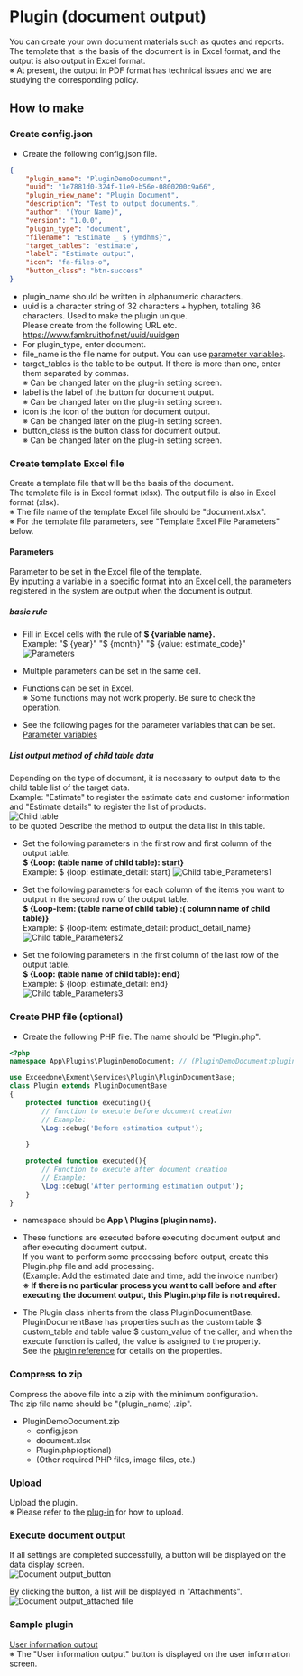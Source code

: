 # Plugin (document output)
You can create your own document materials such as quotes and reports.  
The template that is the basis of the document is in Excel format, and the output is also output in Excel format.  
※ At present, the output in PDF format has technical issues and we are studying the corresponding policy.

## How to make

### Create config.json
- Create the following config.json file.  

~~~ json
{
    "plugin_name": "PluginDemoDocument",
    "uuid": "1e7881d0-324f-11e9-b56e-0800200c9a66",
    "plugin_view_name": "Plugin Document",
    "description": "Test to output documents.",
    "author": "(Your Name)",
    "version": "1.0.0",
    "plugin_type": "document",
    "filename": "Estimate _ $ {ymdhms}",
    "target_tables": "estimate",
    "label": "Estimate output",
    "icon": "fa-files-o",
    "button_class": "btn-success"
}
~~~

- plugin_name should be written in alphanumeric characters.
- uuid is a character string of 32 characters + hyphen, totaling 36 characters. Used to make the plugin unique.  
Please create from the following URL etc.  
https://www.famkruithof.net/uuid/uuidgen
- For plugin_type, enter document.
- file_name is the file name for output. You can use [parameter variables](/params).
- target_tables is the table to be output. If there is more than one, enter them separated by commas.  
※ Can be changed later on the plug-in setting screen.
- label is the label of the button for document output.  
※ Can be changed later on the plug-in setting screen.
- icon is the icon of the button for document output.  
※ Can be changed later on the plug-in setting screen.
- button_class is the button class for document output.  
※ Can be changed later on the plug-in setting screen.


### Create template Excel file
Create a template file that will be the basis of the document.  
The template file is in Excel format (xlsx). The output file is also in Excel format (xlsx).  
※ The file name of the template Excel file should be "document.xlsx".  
※ For the template file parameters, see "Template Excel File Parameters" below.  

#### Parameters
Parameter to be set in the Excel file of the template.  
By inputting a variable in a specific format into an Excel cell, the parameters registered in the system are output when the document is output.  

##### basic rule
- Fill in Excel cells with the rule of **$ {variable name}.**  
Example: "$ {year}" "$ {month}" "$ {value: estimate_code}"  
![Parameters](img/plugin/plugin_document_params.png)  

- Multiple parameters can be set in the same cell.

- Functions can be set in Excel.  
※ Some functions may not work properly. Be sure to check the operation.

- See the following pages for the parameter variables that can be set.  
[Parameter variables](/params)


##### List output method of child table data
Depending on the type of document, it is necessary to output data to the child table list of the target data.  
Example: "Estimate" to register the estimate date and customer information and "Estimate details" to register the list of products.  
![Child table](img/plugin/plugin_document_children.png)  
to be quoted Describe the method to output the data list in this table.  

- Set the following parameters in the first row and first column of the output table.  
 **$ {Loop: (table name of child table): start}**  
Example: $ {loop: estimate_detail: start}
![Child table_Parameters1](img/plugin/plugin_document_loop1.png)  

- Set the following parameters for each column of the items you want to output in the second row of the output table.  
 **$ {Loop-item: (table name of child table) :( column name of child table)}**  
Example: $ {loop-item: estimate_detail: product_detail_name}  
![Child table_Parameters2](img/plugin/plugin_document_loop2.png)  

- Set the following parameters in the first column of the last row of the output table.  
 **$ {Loop: (table name of child table): end}**  
Example: $ {loop: estimate_detail: end}  
![Child table_Parameters3](img/plugin/plugin_document_loop3.png)  


### Create PHP file (optional)
- Create the following PHP file. The name should be "Plugin.php".  

~~~ php
<?php
namespace App\Plugins\PluginDemoDocument; // (PluginDemoDocument:plugin name)

use Exceedone\Exment\Services\Plugin\PluginDocumentBase;
class Plugin extends PluginDocumentBase
{
    protected function executing(){
        // function to execute before document creation
        // Example:
        \Log::debug('Before estimation output');
        
    }

    protected function executed(){
        // Function to execute after document creation
        // Example:
        \Log::debug('After performing estimation output');
    }
}

~~~

- namespace should be **App \ Plugins (plugin name).**

- These functions are executed before executing document output and after executing document output.  
If you want to perform some processing before output, create this Plugin.php file and add processing.  
(Example: Add the estimated date and time, add the invoice number)  
**※ If there is no particular process you want to call before and after executing the document output, this Plugin.php file is not required.**

- The Plugin class inherits from the class PluginDocumentBase.  
PluginDocumentBase has properties such as the custom table $ custom_table and table value $ custom_value of the caller, and when the execute function is called, the value is assigned to the property.  
See the [plugin reference](plugin_reference.md) for details on the properties.  


### Compress to zip
Compress the above file into a zip with the minimum configuration.  
The zip file name should be "(plugin_name) .zip".  
- PluginDemoDocument.zip
    - config.json
    - document.xlsx
    - Plugin.php(optional)
    - (Other required PHP files, image files, etc.)


### Upload
Upload the plugin.  
※ Please refer to the [plug-in](/plugin) for how to upload.  


### Execute document output
If all settings are completed successfully, a button will be displayed on the data display screen.  
![Document output_button](img/plugin/plugin_document_button.png)  
  
By clicking the button, a list will be displayed in "Attachments".  
![Document output_attached file](img/plugin/plugin_document_list.png) 

### Sample plugin
[User information output](https://exment.net/downloads/sample/plugin/document_demo_user.zip)  
※ The "User information output" button is displayed on the user information screen.
